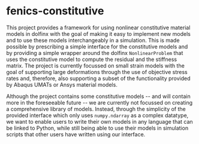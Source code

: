 # fenics-constitutive

This project provides a framework for using nonlinear constitutive material models in dolfinx with the goal of making it easy to implement new models and to use these models interchangeably in a simulation. This is made possible by prescribing a simple interface for the constitutive models and by providing a simple wrapper around the dolfinx `NonlinearProblem` that uses the constitutive model to compute the residual and the stiffness matrix. The project is currently focussed on small strain models with the goal of supporting large deformations through the use of objective stress rates and, therefore, also supporting a subset of the functionality provided by Abaqus UMATs or Ansys material models.

Although the project contains some constitutive models -- and will contain more in the foreseeable future -- we are currently not focussed on creating a comprehensive library of models. Instead, through the simplicity of the provided interface which only uses `numpy.ndarray` as a complex datatype, we want to enable users to write their own models in any language that can be linked to Python, while still being able to use their models in simulation scripts that other users have written using our interface.



<!--The main contribution is currently the `IncrSmallStrainModel` which is a simple interface for incrementally formulated (meaning $\Delta\varepsilon$ instead of $\varepsilon$) small strain constitutive models. It is formulated such that it can be easily used with objective stress rates and therefore large deformations as well. These models are then provided to the `IncrSmallStrainProblem` which is a simple wrapper around the dolfinx `NonlinearProblem` that uses the constitutive model to compute the residual and the tangent. This `IncrementalSmallStrainProblem` can then be used in the `dolfinx.nls.NewtonSolver`.-->

<!--In an earlier version which is still accesible on the old `master` branch, only constitutive models that were written in C++ and compiled together with the whole package could be used. This meant that there was no flexible way of extending the package with new constitutive models without contributing to this repository.-->

<!--The new version is designed with the goal of having minimal restrictions to writing new models. We achieve this by using Python as the main language for the interface and by using `numpy.ndarray` as the main data type for the constitutive models. Using this library with your own constitutive model is as simple as extending the `IncrSmallStrainModel` class and implementing the `evaluate` method. This approach allows for models to be written in `C++` (via `pybind11` or `nanobind`), `Fortran`, `Rust` (via `PyO3`) and many other languages as long as they can be linked to Python. -->

